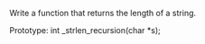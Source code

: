 Write a function that returns the length of a string.



Prototype: int _strlen_recursion(char *s);

